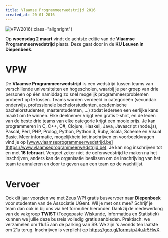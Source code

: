 ```yaml
---
title: Vlaamse Programmeerwedstrijd 2016
created_at: 20-01-2016
---
```


![VPW2016](https://zeus.ugent.be/wp-content/uploads/2016/01/VPW2016-290x300.png){:class="alignright"}

Op **woensdag 2 maart** vindt de achtste editie van de **Vlaamse Programmeerwedstrijd** plaats. Deze gaat door in de **KU Leuven in Diepenbeek**.

# VPW

De **Vlaamse Programmeerwedstrijd** is een wedstrijd tussen teams van verschillende universiteiten en hogescholen, waarbij je per groep van drie personen op één namiddag zo snel mogelijk programmeerproblemen probeert op te lossen. Teams worden verdeeld in categorieën (secundair onderwijs, professionele bachelorstudenten, academische bachelorstudenten, masterstudenten, ...) zodat iedereen een eerlijke kans maakt om te winnen. Elke deelnemer krijgt een gratis t-shirt, en de leden van de beste drie teams van elke categorie krijgt een mooie prijs. Je kan programmeren in C, C++, C#, Clojure, Haskell, Java, Javascript (node.js), Pascal, Perl, PHP, Prolog, Python, Python 3, Ruby, Scala, Scheme en Visual Basic. Meer informatie, mogelijkheid tot inschrijven en voorbeeldvragen vind je op [www.vlaamseprogrammeerwedstrijd.be](https://www.vlaamseprogrammeerwedstrijd.be). Je kan nog inschrijven tot en met **16 februari**. Vergeet zeker niet de oefenwedstrijd te maken na het inschrijven, anders kan de organisatie beslissen om de inschrijving van het team te annuleren en door te geven aan een team op de wachtlijst.

# Vervoer

Ook dit jaar voorzien we met Zeus WPI gratis busvervoer naar **Diepenbeek** voor studenten van de Associatie UGent. Wil je met ons mee? Schrijf je team dan ook in bij ons via het formulier hieronder. Dankzij de medewerking van de vakgroep **TWIST** (Toegepaste Wiskunde, Informatica en Statistiek) kunnen we jullie deze busreis volledig gratis aanbieden. Praktisch: we verzamelen om 11u15 aan de parking van S9\. We zijn 's avonds ten laatste om 21u terug. Inschrijven is verplicht op <https://goo.gl/forms/pJ4uJr5HwX>.
